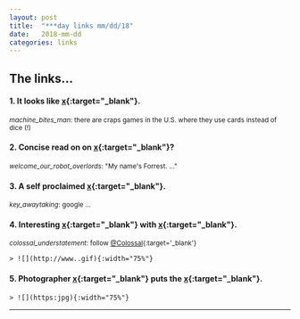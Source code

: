 ```yaml
---
layout: post
title:  "***day links mm/dd/18"
date:   2018-mm-dd
categories: links
---
```


## The links...

#### 1. It looks like [x](http){:target="_blank"}.  
<small>_machine_bites_man_: there are craps games in the U.S. where they use cards instead of dice (!)</small>


#### 2. Concise read on on [x](http){:target="_blank"}?  
<small>_welcome_our_robot_overlords_: "My name's Forrest. ..."</small>


#### 3. A self proclaimed [x](https){:target="_blank"}.  
<small>_key_awaytaking_: google ...</small>


#### 4. Interesting [x](http){:target="_blank"} with [x](http){:target="_blank"}.  
<small>_colossal_understatement_: follow [@Colossal](https://twitter.com/Colossal){:target='_blank'}</small>  

	> ![](http://www..gif){:width="75%"}


#### 5. Photographer [x](http){:target="_blank"} puts the [x](http){:target="_blank"}.  

	> ![](https:jpg){:width="75%"}

---
